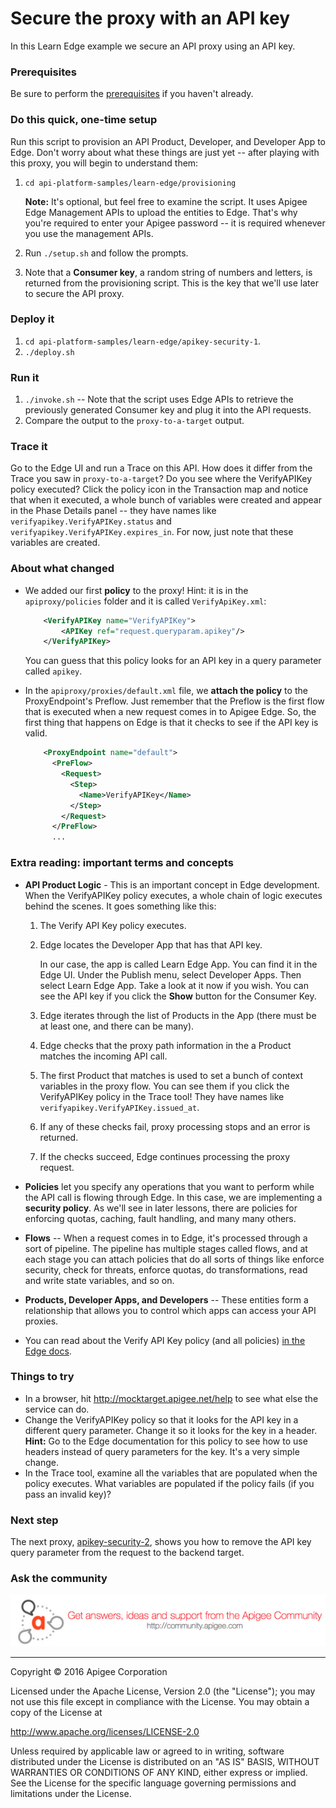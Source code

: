 # Secure the proxy with an API key

In this Learn Edge example we secure an API proxy using an API key.  

### Prerequisites

Be sure to perform the [prerequisites](https://github.com/apigee/api-platform-samples/tree/master/learn-edge#prerequisites) if you haven't already.

### Do this quick, one-time setup

Run this script to provision an API Product, Developer, and Developer App to Edge. Don't worry about what these things are just yet -- after playing with this proxy, you will begin to understand them:

1. `cd api-platform-samples/learn-edge/provisioning`

    **Note:** It's optional, but feel free to examine the script. It uses Apigee Edge Management APIs to upload the entities to Edge. That's why you're required to enter your Apigee password -- it is required whenever you use the management APIs. 

3. Run `./setup.sh` and follow the prompts.

4. Note that a **Consumer key**, a random string of numbers and letters, is returned from the provisioning script. This is the key that we'll use later to secure the API proxy. 

### Deploy it

1. `cd api-platform-samples/learn-edge/apikey-security-1`.
2. `./deploy.sh`

### Run it

1. `./invoke.sh` -- Note that the script uses Edge APIs to retrieve the previously generated Consumer key and plug it into the API requests. 
4. Compare the output to the `proxy-to-a-target` output. 

### Trace it

Go to the Edge UI and run a Trace on this API. How does it differ from the Trace you saw in `proxy-to-a-target`? Do you see where the VerifyAPIKey policy executed? Click the policy icon in the Transaction map and notice that when it executed, a whole bunch of variables were created and appear in the Phase Details panel -- they have names like `verifyapikey.VerifyAPIKey.status` and `verifyapikey.VerifyAPIKey.expires_in`. For now, just note that these variables are created. 

### About what changed

* We added our first **policy** to the proxy! Hint: it is in the `apiproxy/policies` folder and it is called `VerifyApiKey.xml`:

    ```xml
        <VerifyAPIKey name="VerifyAPIKey">
            <APIKey ref="request.queryparam.apikey"/>
        </VerifyAPIKey>
    ```

  You can guess that this policy looks for an API key in a query parameter called `apikey`.  

* In the `apiproxy/proxies/default.xml` file, we **attach the policy** to the ProxyEndpoint's Preflow. Just remember that the Preflow is the first flow that is executed when a new request comes in to Apigee Edge. So, the first thing that happens on Edge is that it checks to see if the API key is valid.

    ```xml
        <ProxyEndpoint name="default">
          <PreFlow>
            <Request>
              <Step>
                <Name>VerifyAPIKey</Name>
              </Step>
            </Request>
          </PreFlow>
          ...
    ```

### Extra reading: important terms and concepts

* **API Product Logic** - This is an important concept in Edge development. When the VerifyAPIKey policy executes, a whole chain of logic executes behind the scenes. It goes something like this:

  1. The Verify API Key policy executes.
  2. Edge locates the Developer App that has that API key. 

      In our case, the app is called Learn Edge App. You can find it in the Edge UI. Under the Publish menu, select Developer Apps. Then select Learn Edge App. Take a look at it now if you wish. You can see the API key if you click the **Show** button for the Consumer Key.

  2. Edge iterates through the list of Products in the App (there must be at least one, and there can be many). 
  3. Edge checks that the proxy path information in the a Product matches the incoming API call. 
  4. The first Product that matches is used to set a bunch of context variables in the proxy flow. You can see them if you click the VerifyAPIKey policy in the Trace tool! They have names like `verifyapikey.VerifyAPIKey.issued_at`.
  6. If any of these checks fail, proxy processing stops and an error is returned. 
  6. If the checks succeed, Edge continues processing the proxy request. 

* **Policies** let you specify any operations that you want to perform while the API call is flowing through Edge. In this case, we are implementing a **security policy**. As we'll see in later lessons, there are policies for enforcing quotas, caching, fault handling, and many many others. 
* **Flows** -- When a request comes in to Edge, it's processed through a sort of pipeline. The pipeline has multiple stages called flows, and at each stage you can attach policies that do all sorts of things like enforce security, check for threats, enforce quotas, do transformations, read and write state variables, and so on. 
* **Products, Developer Apps, and Developers** -- These entities form a relationship that allows you to control which apps can access your API proxies.
* You can read about the Verify API Key policy (and all policies) [in the Edge docs](http://docs.apigee.com/api-services/reference/verify-api-key-policy).


### Things to try

* In a browser, hit http://mocktarget.apigee.net/help to see what else the service can do.
* Change the VerifyAPIKey policy so that it looks for the API key in a different query parameter. Change it so it looks for the key in a header. **Hint:** Go to the Edge documentation for this policy to see how to use headers instead of query parameters for the key. It's a very simple change.
* In the Trace tool, examine all the variables that are populated when the policy executes. What variables are populated if the policy fails (if you pass an invalid key)?

### Next step

The next proxy, [apikey-security-2](../apikey-security-2/README.md), shows you how to remove the API key query parameter from the request to the backend target. 

### Ask the community

[![alt text](../../images/apigee-community.png "Apigee Community is a great place to ask questions and find answers about developing API proxies. ")](https://community.apigee.com?via=github)

---

Copyright © 2016 Apigee Corporation

Licensed under the Apache License, Version 2.0 (the "License"); you may not use
this file except in compliance with the License. You may obtain a copy
of the License at

http://www.apache.org/licenses/LICENSE-2.0

Unless required by applicable law or agreed to in writing, software
distributed under the License is distributed on an "AS IS" BASIS,
WITHOUT WARRANTIES OR CONDITIONS OF ANY KIND, either express or implied.
See the License for the specific language governing permissions and
limitations under the License.
